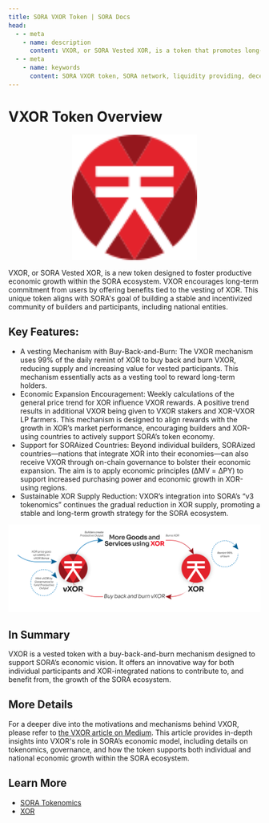 ```yaml
---
title: SORA VXOR Token | SORA Docs
head:
  - - meta
    - name: description
      content: VXOR, or SORA Vested XOR, is a token that promotes long-term commitment and economic expansion within the SORA ecosystem. By leveraging a buy-back-and-burn mechanism, VXOR rewards stakers and liquidity providers based on positive price trends, aligning incentives with ecosystem growth. Additionally, SORAized countries can receive VXOR to support economic development through on-chain governance.
  - - meta
    - name: keywords
      content: SORA VXOR token, SORA network, liquidity providing, decentralized economy, vesting, vested token, buy-back-and-burn mechanism
---
```


# VXOR Token Overview

<center><img src=".gitbook/assets/vxor.svg" width="250"></center>

VXOR, or SORA Vested XOR, is a new token designed to foster productive economic growth within the SORA ecosystem. VXOR encourages long-term commitment from users by offering benefits tied to the vesting of XOR. This unique token aligns with SORA's goal of building a stable and incentivized community of builders and participants, including national entities.

## Key Features:

- A vesting Mechanism with Buy-Back-and-Burn: The VXOR mechanism uses 99% of the daily remint of XOR to buy back and burn VXOR, reducing supply and increasing value for vested participants. This mechanism essentially acts as a vesting tool to reward long-term holders.
- Economic Expansion Encouragement: Weekly calculations of the general price trend for XOR influence VXOR rewards. A positive trend results in additional VXOR being given to VXOR stakers and XOR-VXOR LP farmers. This mechanism is designed to align rewards with the growth in XOR’s market performance, encouraging builders and XOR-using countries to actively support SORA’s token economy.
- Support for SORAized Countries: Beyond individual builders, SORAized countries—nations that integrate XOR into their economies—can also receive VXOR through on-chain governance to bolster their economic expansion. The aim is to apply economic principles (ΔMV = ΔPY) to support increased purchasing power and economic growth in XOR-using regions.
- Sustainable XOR Supply Reduction: VXOR’s integration into SORA’s “v3 tokenomics” continues the gradual reduction in XOR supply, promoting a stable and long-term growth strategy for the SORA ecosystem.

![](.gitbook/assets/sora_vxor_infinite_loop.png)

## In Summary

VXOR is a vested token with a buy-back-and-burn mechanism designed to support SORA’s economic vision. It offers an innovative way for both individual participants and XOR-integrated nations to contribute to, and benefit from, the growth of the SORA ecosystem.

## More Details

For a deeper dive into the motivations and mechanisms behind VXOR, please refer to [the VXOR article on Medium](https://medium.com/sora-xor/v-for-vxor-841d92157225). This article provides in-depth insights into VXOR's role in SORA’s economic model, including details on tokenomics, governance, and how the token supports both individual and national economic growth within the SORA ecosystem.

## Learn More

- [SORA Tokenomics](/tokenomics.md)
- [XOR](/xor.md)
